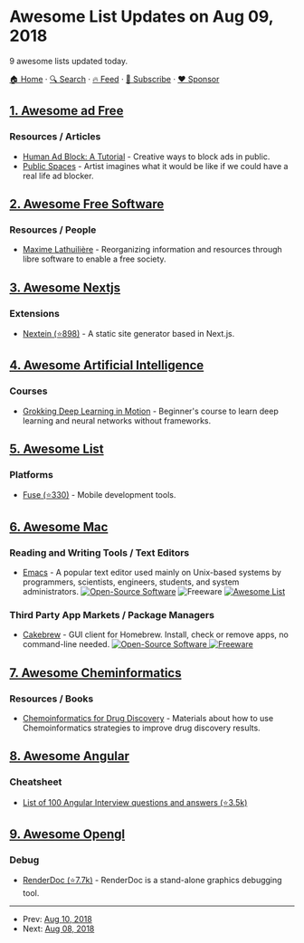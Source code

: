 # Awesome List Updates on Aug 09, 2018

9 awesome lists updated today.

[🏠 Home](/README.md) · [🔍 Search](https://www.trackawesomelist.com/search/) · [🔥 Feed](https://www.trackawesomelist.com/rss.xml) · [📮 Subscribe](https://trackawesomelist.us17.list-manage.com/subscribe?u=d2f0117aa829c83a63ec63c2f&id=36a103854c) · [❤️  Sponsor](https://github.com/sponsors/theowenyoung)



## [1. Awesome ad Free](/content/johnjago/awesome-ad-free/README.md)

### Resources / Articles

*   [Human Ad Block: A Tutorial](https://maxlath.eu/posts/ad-blocker-humain/) - Creative ways to block ads in public.
*   [Public Spaces](http://www.perezhiguera.com/publicspaces) - Artist imagines what it would be like if we could have a real life ad blocker.

## [2. Awesome Free Software](/content/johnjago/awesome-free-software/README.md)

### Resources / People

*   [Maxime Lathuilière](https://maxlath.eu/) - Reorganizing information and resources through libre software to enable a free society.

## [3. Awesome Nextjs](/content/unicodeveloper/awesome-nextjs/README.md)

### Extensions

*   [Nextein (⭐898)](https://github.com/elmasse/nextein) - A static site generator based in Next.js.

## [4. Awesome Artificial Intelligence](/content/owainlewis/awesome-artificial-intelligence/README.md)

### Courses

*   [Grokking Deep Learning in Motion](https://www.manning.com/livevideo/grokking-deep-learning-in-motion?a_aid=algmotion\&a_bid=5d7bc0ba) - Beginner's course to learn deep learning and neural networks without frameworks.

## [5. Awesome List](/content/sindresorhus/awesome/README.md)

### Platforms

*   [Fuse (⭐330)](https://github.com/fuse-compound/awesome-fuse#readme) - Mobile development tools.

## [6. Awesome Mac](/content/jaywcjlove/awesome-mac/README.md)

### Reading and Writing Tools / Text Editors

*   [Emacs](https://www.emacswiki.org/emacs/EmacsForMacOS) - A popular text editor used mainly on Unix-based systems by programmers, scientists, engineers, students, and system administrators. [![Open-Source Software](https://jaywcjlove.github.io/sb/ico/min-oss.svg "Open Source Software")](https://git.savannah.gnu.org/cgit/) ![Freeware](https://jaywcjlove.github.io/sb/ico/min-free.svg "Freeware") [![Awesome List](https://jaywcjlove.github.io/sb/ico/min-awesome.svg "Awesome List")](https://github.com/emacs-tw/awesome-emacs#readme)

### Third Party App Markets / Package Managers

*   [Cakebrew](http://www.cakebrew.com) - GUI client for Homebrew. Install, check or remove apps, no command-line needed. [![Open-Source Software](https://jaywcjlove.github.io/sb/ico/min-oss.svg "Open Source Software") ![Freeware](https://jaywcjlove.github.io/sb/ico/min-free.svg "Freeware")](https://github.com/brunophilipe/Cakebrew/)

## [7. Awesome Cheminformatics](/content/hsiaoyi0504/awesome-cheminformatics/README.md)

### Resources / Books

*   [Chemoinformatics for Drug Discovery](https://onlinelibrary.wiley.com/doi/book/10.1002/9781118742785) - Materials about how to use Chemoinformatics strategies to improve drug discovery results.

## [8. Awesome Angular](/content/PatrickJS/awesome-angular/README.md)

### Cheatsheet

*   [List of 100 Angular Interview questions and answers (⭐3.5k)](https://github.com/sudheerj/angular-interview-questions)

## [9. Awesome Opengl](/content/eug/awesome-opengl/README.md)

### Debug

*   [RenderDoc (⭐7.7k)](https://github.com/baldurk/renderdoc) - RenderDoc is a stand-alone graphics debugging tool.

---

- Prev: [Aug 10, 2018](/content/2018/08/10/README.md)
- Next: [Aug 08, 2018](/content/2018/08/08/README.md)